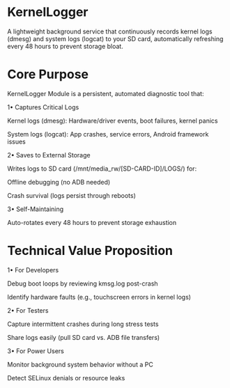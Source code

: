 
# KernelLogger
A lightweight background service that continuously records kernel logs (dmesg) and system logs (logcat) to your SD card, automatically refreshing every 48 hours to prevent storage bloat.

# Core Purpose
KernelLogger Module is a persistent, automated diagnostic tool that:

1• Captures Critical Logs

Kernel logs (dmesg): Hardware/driver events, boot failures, kernel panics

System logs (logcat): App crashes, service errors, Android framework issues

2• Saves to External Storage

Writes logs to SD card (/mnt/media_rw/[SD-CARD-ID]/LOGS/) for:

Offline debugging (no ADB needed)

Crash survival (logs persist through reboots)

3• Self-Maintaining

Auto-rotates every 48 hours to prevent storage exhaustion

# Technical Value Proposition

1• For Developers

Debug boot loops by reviewing kmsg.log post-crash

Identify hardware faults (e.g., touchscreen errors in kernel logs)

2• For Testers

Capture intermittent crashes during long stress tests

Share logs easily (pull SD card vs. ADB file transfers)

3• For Power Users

Monitor background system behavior without a PC

Detect SELinux denials or resource leaks

